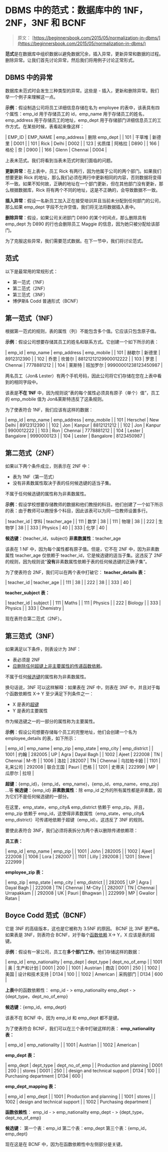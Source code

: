 # DBMS 中的范式：数据库中的 1NF，2NF，3NF 和 BCNF

> 原文： [https://beginnersbook.com/2015/05/normalization-in-dbms/](https://beginnersbook.com/2015/05/normalization-in-dbms/)

**范式**是在数据库中组织数据以避免数据冗余，插入异常，更新异常和数据的过程。删除异常。让我们首先讨论异常，然后我们将用例子讨论正常形式。

## DBMS 中的异常

数据库未范式时会发生三种类型的异常。这些是 - 插入，更新和删除异常。我们举一个例子来理解这一点。

**示例**：假设制造公司将员工详细信息存储在名为 employee 的表中，该表具有四个属性：emp_id 用于存储员工的 id，emp_name 用于存储员工的姓名，emp_address 用于存储员工的地址，emp_dept 用于存储部门详细信息员工的工作方式。在某些时候，表看起来像这样：

| EMP_ID | EMP_NAME | emp_address | 删除 emp_dept |
| 101 | 干草堆 | 新德里 | D001 |
| 101 | Rick | Delhi | D002 |
| 123 | 劣质煤 | 阿格拉 | D890 |
| 166 | 格伦 | 奈 | D900 |
| 166 | Glenn | Chennai | D004 |

上表未范式。我们将看到当表未范式时我们面临的问题。

**更新异常**：在上表中，员工 Rick 有两行，因为他属于公司的两个部门。如果我们想要更新 Rick 的地址，那么我们必须在两行中更新相同的内容，否则数据将变得不一致。如果不知何故，正确的地址在一个部门更新，但在其他部门没有更新，那么根据数据库，Rick 将有两个不同的地址，这是不正确的，会导致数据不一致。

**插入异常**：假设一名新员工加入正在接受培训并且当前未分配到任何部门的公司，那么如果 emp_dept 字段不允许空值，我们将无法将数据插入表中。

**删除异常**：假设，如果公司关闭部门 D890 的某个时间点，那么删除具有 emp_dept 为 D890 的行也会删除员工 Maggie 的信息，因为她只被分配给该部门。

为了克服这些异常，我们需要范式数据。在下一节中，我们将讨论范式。

## 范式

以下是最常用的常规形式：

*   第一范式（1NF）
*   第二范式（2NF）
*   第三范式（3NF）
*   博伊斯&amp; Codd 普通形式（BCNF）

## 第一范式（1NF）

根据第一范式的规则，表的属性（列）不能包含多个值。它应该只包含原子值。

**示例**：假设公司想要存储其员工的姓名和联系方式。它创建一个如下所示的表：

| emp_id | emp_name | emp_address | emp_mobile |
| 101 | 赫歇尔 | 新德里 | 8912312390 |
| 102 | 乔恩 | 坎普尔 | 88121212129900012222 |
| 103 | 罗恩 | Chennai | 7778881212 |
| 104 | 莱斯特 | 班加罗尔 | 99900001238123450987 |

两名员工（Jon&amp; Lester）有两个手机号码，因此公司将它们存储在您在上表中看到的相同字段中。

该表是**不在 1NF** 中，因为规则说“表的每个属性必须具有原子（单个）值”，员工的 emp_mobile 值为 Jon&amp;莱斯特违反了这条规则。

为了使表符合 1NF，我们应该有这样的数据：

| emp_id | emp_name | emp_address | emp_mobile |
| 101 | Herschel | New Delhi | 8912312390 |
| 102 | Jon | Kanpur | 8812121212 |
| 102 | Jon | Kanpur | 9900012222 |
| 103 | Ron | Chennai | 7778881212 |
| 104 | Lester | Bangalore | 9990000123 |
| 104 | Lester | Bangalore | 8123450987 |

## 第二范式（2NF）

如果以下两个条件成立，则表示在 2NF 中：

*   表为 1NF（第一范式）
*   没有非素数属性取决于表的任何候选键的适当子集。

不属于任何候选键的属性称为非素数属性。

**示例**：假设学校想要存储教师的数据和他们教授的科目。他们创建了一个如下所示的表：由于教师可以​​教授多个科目，因此该表可以为同一位教师设置多行。

| teacher_id | 学科 | teacher_age |
| 111 | 数学 | 38 |
| 111 | 物理 | 38 |
| 222 | 生物学 | 38 |
| 333 | Physics | 40 |
| 333 | 化学 | 40 |

**候选键**：{teacher_id，subject}
**非素数属性**：teacher_age

该表在 1 NF 中，因为每个属性都有原子值。但是，它不在 2NF 中，因为非素数属性 teacher_age 仅依赖于 teacher_id，它是候选键的适当子集。这违反了 2NF 的规则，因为规则说“**没有**非素数属性依赖于表的任何候选键的正确子集”。

为了使表符合 2NF，我们可以在两个表中打破它：
**teacher_details 表：**

| teacher_id | teacher_age |
| 111 | 38 |
| 222 | 38 |
| 333 | 40 |

**teacher_subject 表：**

| teacher_id | subject |
| 111 | Maths |
| 111 | Physics |
| 222 | Biology |
| 333 | Physics |
| 333 | Chemistry |

现在表符合第二范式（2NF）。

## 第三范式（3NF）

如果满足以下条件，则表设计为 3NF：

*   表必须是 2NF
*   [应删除任何超键上非主要属性的传递函数依赖](https://beginnersbook.com/2015/04/transitive-dependency-in-dbms/)。

不属于任何[候选键](https://beginnersbook.com/2015/04/candidate-key-in-dbms/)的属性称为非素数属性。

换句话说，3NF 可以这样解释：如果表在 2NF 中，则表在 3NF 中，并且对于每个函数依赖性 X-&gt; Y 至少满足下列条件之一：

*   X 是表的[超键](https://beginnersbook.com/2015/04/super-key-in-dbms/)
*   Y 是表的主要属性

作为候选键之一的一部分的属性称为主要属性。

**示例**：假设公司想要存储每个员工的完整地址，他们会创建一个名为 employee_details 的表，如下所示：

| emp_id | emp_name | emp_zip | emp_state | emp_city | emp_district |
| 1001 | 约翰 | 282005 | UP | Agra | Dayal Bagh |
| 1002 | Ajeet | 222008 | TN | Chennai | M-市 |
| 1006 | 洛拉 | 282007 | TN | Chennai | 乌拉帕卡姆 |
| 1101 | 礼来公司 | 292008 | 联合王国 | Pauri | 巴格 |
| 1201 | 史蒂夫 | 222999 | MP | 瓜廖尔 | 拉坦 |

**超键**：{emp_id}，{emp_id，emp_name}，{emp_id，emp_name，emp_zip} ...等
**候选键**：{emp_id}
**非素数属性**：除 emp_id 之外的所有属性都是非素数，因为它们不是任何候选键的一部分。

在这里，emp_state，emp_city&amp; emp_district 依赖于 emp_zip。并且，emp_zip 依赖于 emp_id，这使得非素数属性（emp_state，emp_city&amp; emp_district）可传递地依赖于超键（emp_id）。这违反了 3NF 的规则。

要使此表符合 3NF，我们必须将表拆分为两个表以删除传递依赖项：

**员工表：**

| emp_id | emp_name | emp_zip |
| 1001 | John | 282005 |
| 1002 | Ajeet | 222008 |
| 1006 | Lora | 282007 |
| 1101 | Lilly | 292008 |
| 1201 | Steve | 222999 |

**employee_zip 表：**

| emp_zip | emp_state | emp_city | emp_district |
| 282005 | UP | Agra | Dayal Bagh |
| 222008 | TN | Chennai | M-City |
| 282007 | TN | Chennai | Urrapakkam |
| 292008 | UK | Pauri | Bhagwan |
| 222999 | MP | Gwalior | Ratan |

## Boyce Codd 范式（BCNF）

它是 3NF 的高级版本，这也是它被称为 3.5NF 的原因。 BCNF 比 3NF 更严格。如果表是 3NF，则表符合 BCNF，对于每个[函数依赖](https://beginnersbook.com/2015/04/functional-dependency-in-dbms/) X-&gt; Y，X 应该是表的超键。

**示例**：假设有一家公司，员工在**多个部门工作**。他们存储这样的数据：

| emp_id | emp_nationality | emp_dept | dept_type | dept_no_of_emp |
| 1001 | 奥 | 生产和计划 | D001 | 200 |
| 1001 | Austrian | 商店 | D001 | 250 |
| 1002 | 美国 | 设计和技术支持 | D134 | 100 |
| 1002 | American | 采购部门 | D134 | 600 |

**上表**中的函数依赖性：
emp_id - &gt; emp_nationality
emp_dept - &gt; {dept_type，dept_no_of_emp}

**候选键**：{emp_id，emp_dept}

该表不在 BCNF 中，因为 emp_id 和 emp_dept 都不是键。

为了使表符合 BCNF，我们可以在三个表中打破这样的表：
**emp_nationality 表：**

| emp_id | emp_nationality |
| 1001 | Austrian |
| 1002 | American |

**emp_dept 表：**

| emp_dept | dept_type | dept_no_of_emp |
| Production and planning | D001 | 200 |
| stores | D001 | 250 |
| design and technical support | D134 | 100 |
| Purchasing department | D134 | 600 |

**emp_dept_mapping 表：**

| emp_id | emp_dept |
| 1001 | Production and planning |
| 1001 | stores |
| 1002 | design and technical support |
| 1002 | Purchasing department |

**函数依赖性**：
emp_id - &gt; emp_nationality
emp_dept - &gt; {dept_type，dept_no_of_emp}

**候选键**：
第一个表：emp_id
第二个表：emp_dept
第三个表：{emp_id，emp_dept}

现在这是在 BCNF 中，因为在函数依赖性中左侧部分是关键。
